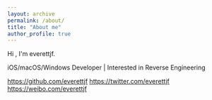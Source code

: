 ```yaml
---
layout: archive
permalink: /about/
title: "About me"
author_profile: true
---
```


Hi , I'm everettjf.

iOS/macOS/Windows Developer | Interested in Reverse Engineering

https://github.com/everettjf
https://twitter.com/everettjf
https://weibo.com/everettjf